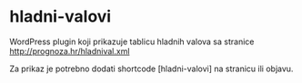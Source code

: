 # hladni-valovi

WordPress plugin koji prikazuje tablicu hladnih valova sa stranice http://prognoza.hr/hladnival.xml

Za prikaz je potrebno dodati shortcode [hladni-valovi] na stranicu ili objavu.
